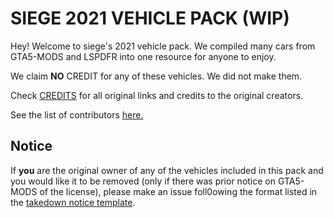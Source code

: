 # SIEGE 2021 VEHICLE PACK (WIP)

Hey! Welcome to siege's 2021 vehicle pack. We compiled many cars from GTA5-MODS and LSPDFR into one resource for anyone to enjoy.

We claim **NO** CREDIT for any of these vehicles. We did not make them.

Check [CREDITS](https://github.com/notsiege-development/SIEGE-2021-PACK/blob/main/.github/CREDITS.md) for all original links and credits to the original creators.

See the list of contributors [here.](https://github.com/notsiege-development/SIEGE-2021-PACK/blob/main/.github/CONTRIBUTORS.md)

## Notice

 If **you** are the original owner of any of the vehicles included in this pack and you would like it to be removed (only if there was prior notice on GTA5-MODS of the license), please make an issue foll0owing the format listed in the [takedown notice template](https://github.com/n0tsiege/notsiege-development/blob/main/.github/takedown.md).
